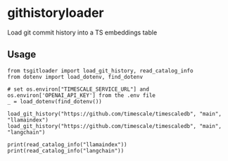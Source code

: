 # githistoryloader
Load git commit history into a TS embeddings table

## Usage

```
from tsgitloader import load_git_history, read_catalog_info
from dotenv import load_dotenv, find_dotenv

# set os.environ["TIMESCALE_SERVICE_URL"] and os.environ['OPENAI_API_KEY'] from the .env file
_ = load_dotenv(find_dotenv())

load_git_history("https://github.com/timescale/timescaledb", "main", "llamaindex")
load_git_history("https://github.com/timescale/timescaledb", "main", "langchain")

print(read_catalog_info("llamaindex"))
print(read_catalog_info("langchain"))
```